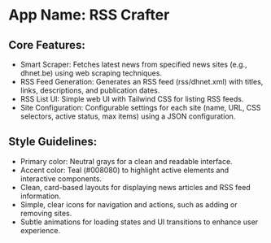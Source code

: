 # **App Name**: RSS Crafter

## Core Features:

- Smart Scraper: Fetches latest news from specified news sites (e.g., dhnet.be) using web scraping techniques.
- RSS Feed Generation: Generates an RSS feed (rss/dhnet.xml) with titles, links, descriptions, and publication dates.
- RSS List UI: Simple web UI with Tailwind CSS for listing RSS feeds.
- Site Configuration: Configurable settings for each site (name, URL, CSS selectors, active status, max items) using a JSON configuration.

## Style Guidelines:

- Primary color: Neutral grays for a clean and readable interface.
- Accent color: Teal (#008080) to highlight active elements and interactive components.
- Clean, card-based layouts for displaying news articles and RSS feed information.
- Simple, clear icons for navigation and actions, such as adding or removing sites.
- Subtle animations for loading states and UI transitions to enhance user experience.